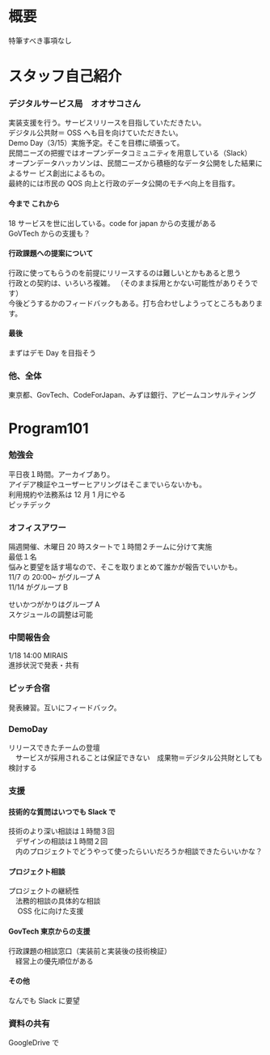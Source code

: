 # 概要

特筆すべき事項なし

# スタッフ自己紹介

### デジタルサービス局　オオサコさん

実装支援を行う。サービスリリースを目指していただきたい。  
デジタル公共財＝ OSS へも目を向けていただきたい。  
Demo Day（3/15）実施予定。そこを目標に頑張って。  
民間ニーズの把握ではオープンデータコミュニティを用意している（Slack）  
オープンデータハッカソンは、民間ニーズから積極的なデータ公開をした結果によるサー
ビス創出によるもの。  
最終的には市民の QOS 向上と行政のデータ公開のモチベ向上を目指す。

#### 今まで これから

18 サービスを世に出している。code for japan からの支援がある  
GoVTech からの支援も？

#### 行政課題への提案について

行政に使ってもらうのを前提にリリースするのは難しいとかもあると思う  
行政との契約は、いろいろ複雑。 （そのまま採用とかない可能性がありそうです）  
今後どうするかのフィードバックもある。打ち合わせしようってところもあります。

#### 最後

まずはデモ Day を目指そう

### 他、全体

東京都、GovTech、CodeForJapan、みずほ銀行、アビームコンサルティング

# Program101

### 勉強会

平日夜１時間。アーカイブあり。  
アイデア検証やユーザーヒアリングはそこまでいらないかも。  
 利用規約や法務系は 12 月 1 月にやる  
 ピッチデック

### オフィスアワー

隔週開催、木曜日 20 時スタートで１時間２チームに分けて実施  
 最低１名  
 悩みと要望を話す場なので、そこを取りまとめて誰かが報告でいいかも。  
11/7 の 20:00~ がグループ A  
11/14 がグループ B

せいかつがかりはグループ A  
スケジュールの調整は可能

### 中間報告会

1/18 14:00 MIRAIS  
 進捗状況で発表・共有

### ピッチ合宿

発表練習。互いにフィードバック。

### DemoDay

リリースできたチームの登壇  
　サービスが採用されることは保証できない　成果物＝デジタル公共財としても検討する

### 支援

#### 技術的な質問はいつでも Slack で

技術のより深い相談は１時間３回  
　デザインの相談は１時間２回  
　内のプロジェクトでどうやって使ったらいいだろうか相談できたらいいかな？

#### プロジェクト相談

プロジェクトの継続性  
　法務的相談の具体的な相談  
　 OSS 化に向けた支援

#### GovTech 東京からの支援

行政課題の相談窓口（実装前と実装後の技術検証）  
　経営上の優先順位がある

#### その他

なんでも Slack に要望

### 資料の共有

GoogleDrive で
